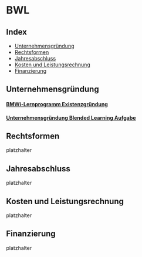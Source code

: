 # BWL


## Index

* [Unternehmensgründung](#unternehmensgründung)
* [Rechtsformen](#rechtsformen)
* [Jahresabschluss](#jahresabschluss)
* [Kosten und Leistungsrechnung](#kosten-und-leistungsrechnung)
* [Finanzierung](#finanzierung)


## Unternehmensgründung

#### [BMWi-Lernprogramm Existenzgründung](https://www.existenzgruender.de/static/etraining/existenzgruendung/index.html)

#### [Unternehmensgründung Blended Learning Aufgabe](https://github.com/zero-divisor/TechnikerSchule/blob/master/BWL/ExistenzgruendungAusgefuellt.pdf)


## Rechtsformen

platzhalter


## Jahresabschluss

platzhalter


## Kosten und Leistungsrechnung

platzhalter


## Finanzierung

platzhalter